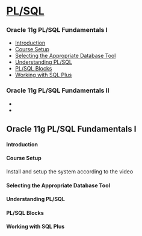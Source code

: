 
[PL/SQL](https://www.udemy.com/oracle-plsql-fundamentals-vol-i-ii/learn/v4/overview)
======

### Oracle 11g PL/SQL Fundamentals I
  * <a href='#1'>Introduction</a>
  * <a href='#2'>Course Setup</a>
  * <a href='#3'>Selecting the Appropriate Database Tool</a>
  * <a href='#4'>Understanding PL/SQL</a>
  * <a href='#5'>PL/SQL Blocks</a>
  * <a href='#6'>Working with SQL Plus</a>

### Oracle 11g PL/SQL Fundamentals II
 *
 *

Oracle 11g PL/SQL Fundamentals I
------

#### <h4 id='1'>Introduction</h4>


#### <h4 id='2'>Course Setup</h4>

Install and setup the system according to the video

#### <h4 id='3'>Selecting the Appropriate Database Tool</h4>

#### <h4 id='4'>Understanding PL/SQL</h4>

#### <h4 id='5'>PL/SQL Blocks</h4>

#### <h4 id='6'>Working with SQL Plus</h4>
